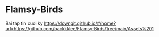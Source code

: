 # Flamsy-Birds
Bai tap tin cuoi ky
https://downgit.github.io/#/home?url=https://github.com/backkklee/Flamsy-Birds/tree/main/Assets%201
